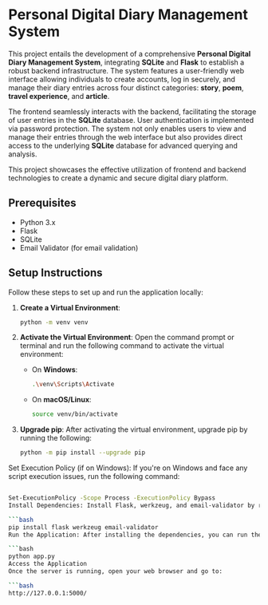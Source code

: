 # Personal Digital Diary Management System

This project entails the development of a comprehensive **Personal Digital Diary Management System**, integrating **SQLite** and **Flask** to establish a robust backend infrastructure. The system features a user-friendly web interface allowing individuals to create accounts, log in securely, and manage their diary entries across four distinct categories: **story**, **poem**, **travel experience**, and **article**. 

The frontend seamlessly interacts with the backend, facilitating the storage of user entries in the **SQLite** database. User authentication is implemented via password protection. The system not only enables users to view and manage their entries through the web interface but also provides direct access to the underlying **SQLite** database for advanced querying and analysis. 

This project showcases the effective utilization of frontend and backend technologies to create a dynamic and secure digital diary platform.

## Prerequisites

- Python 3.x
- Flask
- SQLite
- Email Validator (for email validation)

## Setup Instructions

Follow these steps to set up and run the application locally:

1. **Create a Virtual Environment**:
   ```bash
   python -m venv venv
2. **Activate the Virtual Environment**: Open the command prompt or terminal and run the following command to activate the virtual environment:
   - On **Windows**:
     ```bash
     .\venv\Scripts\Activate
     ```
   - On **macOS/Linux**:
     ```bash
     source venv/bin/activate
     ```

3. **Upgrade pip**: After activating the virtual environment, upgrade pip by running the following:
   ```bash
   python -m pip install --upgrade pip
Set Execution Policy (if on Windows): If you're on Windows and face any script execution issues, run the following command:

   ```bash

Set-ExecutionPolicy -Scope Process -ExecutionPolicy Bypass
Install Dependencies: Install Flask, werkzeug, and email-validator by running:

   ```bash
pip install flask werkzeug email-validator
Run the Application: After installing the dependencies, you can run the Flask application with:

   ```bash
python app.py
Access the Application
Once the server is running, open your web browser and go to:

   ```bash
http://127.0.0.1:5000/
